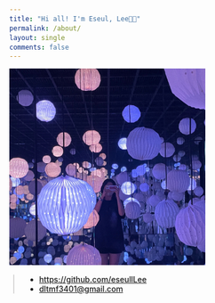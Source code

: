 ```yaml
---
title: "Hi all! I'm Eseul, Lee👋🏻"
permalink: /about/
layout: single
comments: false
---
```



<div>
    <img src="/assets/images/avthm2.jpg" alt="about_meee" width="70%" min-width="700px" itemprop="image">
</div>


<div style="border-left: 2px solid rgba(199, 198, 198, 0.7); margin: 0.5em 0 0 0.5em; padding-left: 1.5em; font-weight: 500;">
    <ul class="author__urls social-icons">
        <li>
          <a href="https://github.com/eseulLee" itemprop="sameAs" rel="nofollow noopener noreferrer">
            <i class="fab fa-fw fa-github" aria-hidden="true"></i><span class="label">  https://github.com/eseullLee</span>
          </a>
        </li>
        <li>
          <a href="mailto:dltmf3401@gmail.com">
            <meta itemprop="email" content="dltmf3401@gmail.com" />
            <i class="fas fa-fw fa-envelope-square" aria-hidden="true"></i><span class="label">  dltmf3401@gmail.com</span>
          </a>
        </li>
    </ul>
  </div>
